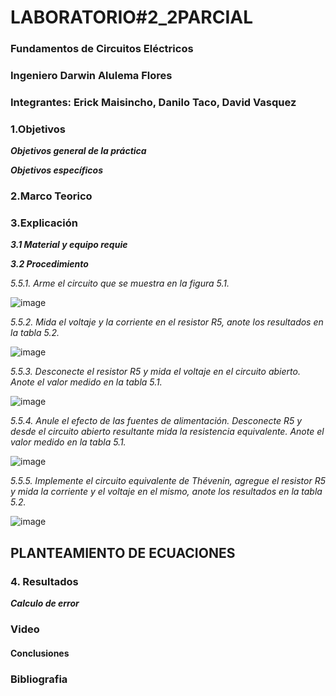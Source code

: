 # LABORATORIO#2_2PARCIAL

### Fundamentos de Circuitos Eléctricos
### Ingeniero Darwin Alulema  Flores

### Integrantes: Erick Maisincho, Danilo Taco, David Vasquez

### 1.Objetivos
***Objetivos general de la práctica***

***Objetivos específicos***

### 2.Marco Teorico

### 3.Explicación

***3.1 Material y equipo requie***

***3.2 Procedimiento***

_5.5.1. Arme el circuito que se muestra en la figura 5.1._

![image](https://user-images.githubusercontent.com/85259801/127081811-384634ea-080e-4307-a93b-322ab43ca0a8.png)

_5.5.2. Mida el voltaje y la corriente en el resistor R5, anote los resultados en la tabla 5.2._

![image](https://user-images.githubusercontent.com/85259801/127081839-f7a22818-088d-45b7-ab4b-d9d841dbf790.png)

_5.5.3. Desconecte el resistor R5 y mida el voltaje en el circuito abierto. Anote el valor
medido en la tabla 5.1._

![image](https://user-images.githubusercontent.com/85259801/127081863-877d9597-4c43-4e91-ad8e-9544c8f211e7.png)

_5.5.4. Anule el efecto de las fuentes de alimentación. Desconecte R5 y desde el circuito
abierto resultante mida la resistencia equivalente. Anote el valor medido en la tabla 5.1._

![image](https://user-images.githubusercontent.com/85259801/127081906-167950b5-81d1-4649-9c49-6dd7aed57266.png)

_5.5.5. Implemente el circuito equivalente de Thévenin, agregue el resistor R5 y mida la
corriente y el voltaje en el mismo, anote los resultados en la tabla 5.2._

![image](https://user-images.githubusercontent.com/85259801/127081936-074f4996-bdfd-4e99-9886-118980bae485.png)



## PLANTEAMIENTO DE ECUACIONES

### 4. Resultados

***Calculo de error***

### Video

#### Conclusiones

### Bibliografia
